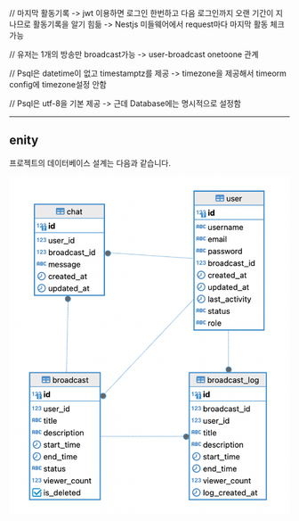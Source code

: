 // 마지막 활동기록
-> jwt 이용하면 로그인 한번하고 다음 로그인까지 오랜 기간이 지나므로 활동기록을 알기 힘듦
-> Nestjs 미들웨어에서 request마다 마지막 활동 체크 가능

// 유저는 1개의 방송만 broadcast가능
-> user-broadcast onetoone 관계

// Psql은 datetime이 없고 timestamptz를 제공
-> timezone을 제공해서 timeorm config에 timezone설정 안함

// Psql은 utf-8을 기본 제공
-> 근데 Database에는 명시적으로 설정함

---

## enity

프로젝트의 데이터베이스 설계는 다음과 같습니다.

![entity](asset/entity.png)
